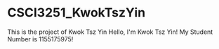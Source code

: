 # CSCI3251_KwokTszYin
This is the project of Kwok Tsz Yin
Hello, I'm Kwok Tsz Yin!
My Student Number is 1155175975!
